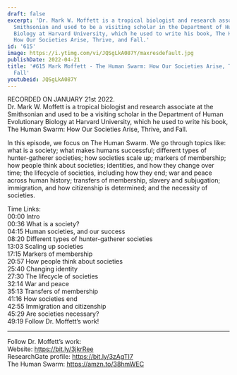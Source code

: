```yaml
---
draft: false
excerpt: 'Dr. Mark W. Moffett is a tropical biologist and research associate at the
  Smithsonian and used to be a visiting scholar in the Department of Human Evolutionary
  Biology at Harvard University, which he used to write his book, The Human Swarm:
  How Our Societies Arise, Thrive, and Fall.'
id: '615'
image: https://i.ytimg.com/vi/JQSgLkA087Y/maxresdefault.jpg
publishDate: 2022-04-21
title: '#615 Mark Moffett - The Human Swarm: How Our Societies Arise, Thrive, and
  Fall'
youtubeid: JQSgLkA087Y
---
```

RECORDED ON JANUARY 21st 2022.  
Dr. Mark W. Moffett is a tropical biologist and research associate at the Smithsonian and used to be a visiting scholar in the Department of Human Evolutionary Biology at Harvard University, which he used to write his book, The Human Swarm: How Our Societies Arise, Thrive, and Fall.

In this episode, we focus on The Human Swarm. We go through topics like: what is a society; what makes humans successful; different types of hunter-gatherer societies; how societies scale up; markers of membership; how people think about societies; identities, and how they change over time; the lifecycle of societies, including how they end; war and peace across human history; transfers of membership, slavery and subjugation; immigration, and how citizenship is determined; and the necessity of societies.

Time Links:  
00:00 Intro  
00:36  What is a society?  
04:15  Human societies, and our success  
08:20  Different types of hunter-gatherer societies  
13:03  Scaling up societies  
17:15  Markers of membership  
20:57  How people think about societies  
25:40  Changing identity  
27:30  The lifecycle of societies  
32:14  War and peace  
35:13  Transfers of membership  
41:16  How societies end  
42:55  Immigration and citizenship  
45:29  Are societies necessary?  
49:19  Follow Dr. Moffett’s work!

---

Follow Dr. Moffett’s work:  
Website: https://bit.ly/3jkrRee  
ResearchGate profile: https://bit.ly/3zAgTI7  
The Human Swarm: https://amzn.to/38hmWEC
